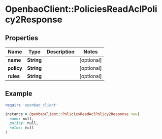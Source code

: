 # OpenbaoClient::PoliciesReadAclPolicy2Response

## Properties

| Name | Type | Description | Notes |
| ---- | ---- | ----------- | ----- |
| **name** | **String** |  | [optional] |
| **policy** | **String** |  | [optional] |
| **rules** | **String** |  | [optional] |

## Example

```ruby
require 'openbao_client'

instance = OpenbaoClient::PoliciesReadAclPolicy2Response.new(
  name: null,
  policy: null,
  rules: null
)
```

